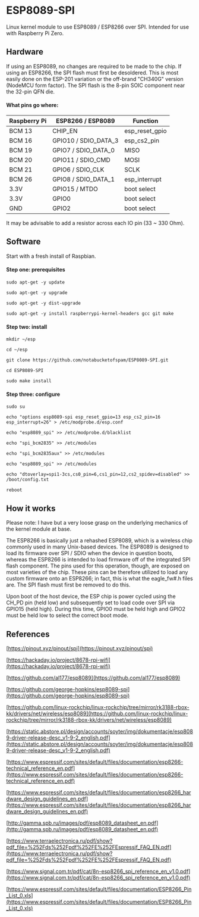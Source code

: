 # ESP8089-SPI

Linux kernel module to use ESP8089 / ESP8266 over SPI. Intended for use with 
Raspberry Pi Zero.

## Hardware

If using an ESP8089, no changes are required to be made to the chip. If using 
an ESP8266, the SPI flash must first be desoldered. This is most easily done on 
the ESP-201 variation or the off-brand "CH340G" version (NodeMCU form factor). 
The SPI flash is the 8-pin SOIC component near the 32-pin QFN die.

#### What pins go where:

| Raspberry Pi | ESP8266 / ESP8089      | Function         |
| ------------ | ---------------------- | ---------------- |
| BCM 13       | CHIP_EN                | esp\_reset\_gpio |
| BCM 16       | GPIO10 / SDIO\_DATA\_3 | esp\_cs2\_pin    |
| BCM 19       | GPIO7 / SDIO\_DATA\_0  | MISO             |
| BCM 20       | GPIO11 / SDIO\_CMD     | MOSI             |
| BCM 21       | GPIO6 / SDIO\_CLK      | SCLK             |
| BCM 26       | GPIO8 / SDIO\_DATA\_1  | esp\_interrupt   |
| 3.3V         | GPIO15 / MTDO          | boot select      |
| 3.3V         | GPIO0                  | boot select      |
| GND          | GPIO2                  | boot select      |

It may be advisable to add a resistor across each IO pin (33 ~ 330 Ohm).

## Software

Start with a fresh install of Raspbian.

#### Step one: prerequisites

`sudo apt-get -y update`

`sudo apt-get -y upgrade`

`sudo apt-get -y dist-upgrade`

`sudo apt-get -y install raspberrypi-kernel-headers gcc git make`

#### Step two: install

`mkdir ~/esp`

`cd ~/esp`

`git clone https://github.com/notabucketofspam/ESP8089-SPI.git`

`cd ESP8089-SPI`

`sudo make install`

#### Step three: configure

`sudo su`

`echo "options esp8089-spi esp_reset_gpio=13 esp_cs2_pin=16 esp_interrupt=26" > /etc/modprobe.d/esp.conf`

`echo "esp8089_spi" >> /etc/modprobe.d/blacklist`

`echo "spi_bcm2835" >> /etc/modules`

`echo "spi_bcm2835aux" >> /etc/modules`

`echo "esp8089_spi" >> /etc/modules`

`echo "dtoverlay=spi1-3cs,cs0_pin=6,cs1_pin=12,cs2_spidev=disabled" >> /boot/config.txt`

`reboot`

## How it works

Please note: I have but a very loose grasp on the underlying mechanics of the
kernel module at base. 

The ESP8266 is basically just a rehashed ESP8089, which is a wireless chip 
commonly used in many Unix-based devices. The ESP8089 is designed to load its 
firmware over SPI / SDIO when the device in question boots, whereas the ESP8266 
is intended to load firmware off of the integrated SPI flash component. The 
pins used for this operation, though, are exposed on most varieties of the 
chip. These pins can be therefore utilized to load any custom firmware onto an 
ESP8266; in fact, this is what the eagle\_fw\#.h files are. The SPI 
flash must first be removed to do this.

Upon boot of the host device, the ESP chip is power cycled using the CH\_PD 
pin \(held low\) and subsequently set to load code over SPI via GPIO15 
\(held high\). During this time, GPIO0 must be held high and GPIO2 must be held 
low to select the correct boot mode.

## References

[https://pinout.xyz/pinout/spi](https://pinout.xyz/pinout/spi)

[https://hackaday.io/project/8678-rpi-wifi](https://hackaday.io/project/8678-rpi-wifi)

[https://github.com/al177/esp8089](https://github.com/al177/esp8089)

[https://github.com/george-hopkins/esp8089-spi](https://github.com/george-hopkins/esp8089-spi)

[https://github.com/linux-rockchip/linux-rockchip/tree/mirror/rk3188-rbox-kk/drivers/net/wireless/esp8089](https://github.com/linux-rockchip/linux-rockchip/tree/mirror/rk3188-rbox-kk/drivers/net/wireless/esp8089)

[https://static.abstore.pl/design/accounts/soyter/img/dokumentacje/esp8089-driver-release-desc_v1-9-2_english.pdf](https://static.abstore.pl/design/accounts/soyter/img/dokumentacje/esp8089-driver-release-desc_v1-9-2_english.pdf)

[https://www.espressif.com/sites/default/files/documentation/esp8266-technical_reference_en.pdf](https://www.espressif.com/sites/default/files/documentation/esp8266-technical_reference_en.pdf)

[https://www.espressif.com/sites/default/files/documentation/esp8266_hardware_design_guidelines_en.pdf](https://www.espressif.com/sites/default/files/documentation/esp8266_hardware_design_guidelines_en.pdf)

[http://gamma.spb.ru/images/pdf/esp8089_datasheet_en.pdf](http://gamma.spb.ru/images/pdf/esp8089_datasheet_en.pdf)

[https://www.terraelectronica.ru/pdf/show?pdf_file=%252Fds%252Fpdf%252FE%252FEspressif_FAQ_EN.pdf](https://www.terraelectronica.ru/pdf/show?pdf_file=%252Fds%252Fpdf%252FE%252FEspressif_FAQ_EN.pdf)

[https://www.signal.com.tr/pdf/cat/8n-esp8266_spi_reference_en_v1.0.pdf](https://www.signal.com.tr/pdf/cat/8n-esp8266_spi_reference_en_v1.0.pdf)

[https://www.espressif.com/sites/default/files/documentation/ESP8266_Pin_List_0.xls](https://www.espressif.com/sites/default/files/documentation/ESP8266_Pin_List_0.xls)


